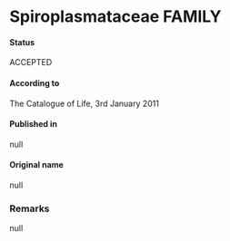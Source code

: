 Spiroplasmataceae FAMILY
=======

#### Status
ACCEPTED

#### According to
The Catalogue of Life, 3rd January 2011

#### Published in
null

#### Original name
null

### Remarks
null
